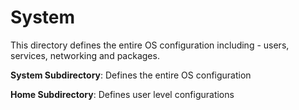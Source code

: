# System

This directory defines the entire OS configuration including - users, services, networking and packages.

**System Subdirectory**: Defines the entire OS configuration

**Home Subdirectory**: Defines user level configurations
